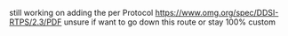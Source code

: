 still working on adding the per Protocol https://www.omg.org/spec/DDSI-RTPS/2.3/PDF
unsure if want to go down this route or stay 100% custom


